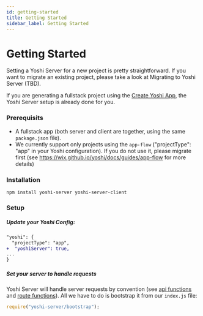 ```yaml
---
id: getting-started
title: Getting Started
sidebar_label: Getting Started
---
```


# Getting Started

Setting a Yoshi Server for a new project is pretty straightforward. If you want to migrate an existing project, please take a look at Migrating to Yoshi Server (TBD).

If you are generating a fullstack project using the [Create Yoshi App](https://wix.github.io/yoshi/docs/getting-started/create-app), the Yoshi Server setup is already done for you.

### Prerequisits

- A fullstack app (both server and client are together, using the same `package.json` file).
- We currently support only projects using the `app-flow` ("projectType": "app" in your Yoshi configuration). If you do not use it, please migrate first (see https://wix.github.io/yoshi/docs/guides/app-flow for more details)

### Installation

```
npm install yoshi-server yoshi-server-client
```

### Setup

##### Update your Yoshi Config:

```diff
"yoshi": {
  "projectType": "app",
+  "yoshiServer": true,
...
}
```

##### Set your server to handle requests

Yoshi Server will handle server requests by convention (see [api functions]() and [route functions]()). All we have to do is bootstrap it from our `index.js` file:

```js
require("yoshi-server/bootstrap");
```
